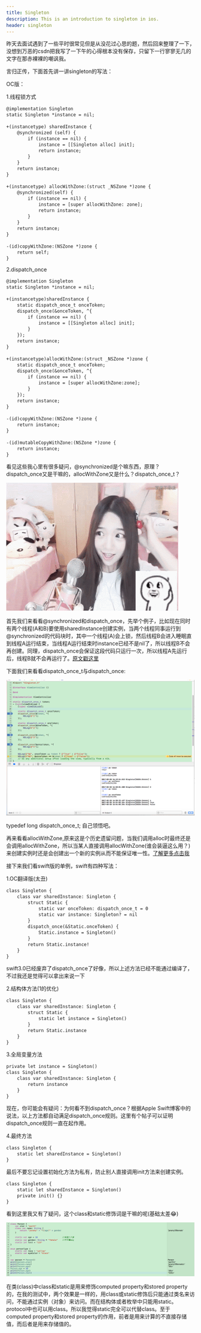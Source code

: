 ```yaml
---
title: Singleton
description: This is an introduction to singleton in ios.
header: singleton
---
```


昨天去面试遇到了一些平时很常见但是从没花过心思的题，然后回来整理了一下，没想到万恶的csdn把我写了一下午的心得根本没有保存，只留下一行寥寥无几的文字在那赤裸裸的嘲讽我。

言归正传，下面首先讲一讲singleton的写法：

OC版：

1.线程锁方式

	@implementation Singleton
	static Singleton *instance = nil;
	
	+(instancetype) sharedInstance {
	    @synchronized (self) {
	        if (instance == nil) {
	            instance = [[Singleton alloc] init];
	            return instance;
	        }
	    }
	    return instance;
	}
	
	+(instancetype) allocWithZone:(struct _NSZone *)zone {
	    @synchronized(self) {
	        if (instance == nil) {
	            instance = [super allocWithZone: zone];
	            return instance;
	        }
	    }
	    return instance;
	}
	
	-(id)copyWithZone:(NSZone *)zone {
	    return self;
	}

2.dispatch_once

	@implementation Singleton
	static Singleton *instance = nil;
	
	+(instancetype)sharedInstance {
	    static dispatch_once_t onceToken;
	    dispatch_once(&onceToken, ^{
	        if (instance == nil) {
	            instance = [[Singleton alloc] init];
	        }
	    });
	    return instance;
	}
	
	+(instancetype)allocWithZone:(struct _NSZone *)zone {
	    static dispatch_once_t onceToken;
	    dispatch_once(&onceToken, ^{
	        if (instance == nil) {
	            instance = [super allocWithZone:zone];
	        }
	    });
	    return instance;
	}
	
	-(id)copyWithZone:(NSZone *)zone {
	    return instance;
	}
	
	-(id)mutableCopyWithZone:(NSZone *)zone {
	    return instance;
	}
看见这些我心里有很多疑问，@synchronized是个嘛东西，原理？dispatch_once又是干嘛的，allocWithZone又是什么？dispatch_once_t？

![???](https://github.com/Jeremy1221/Jeremy1221.github.io/blob/master/img/%3F%3F%3F.gif)

首先我们来看看@synchronized和dispatch\_once，先举个例子，比如现在同时有两个线程(A和B)要使用sharedInstance创建实例，当两个线程同事运行到@synchronized的代码块时，其中一个线程(A)会上锁，然后线程B会进入睡眠直到线程A运行结束，当线程A运行结束时instance已经不是nil了，所以线程B不会再创建。同理，dispatch\_once会保证这段代码只运行一次，所以线程A先运行后，线程B就不会再运行了。[原文戳这里](http://www.cocoachina.com/ios/20160613/16661.html)

下面我们来看看dispatch\_once\_t与dispatch\_once:

![dispatch_once_t](https://github.com/Jeremy1221/Jeremy1221.github.io/blob/master/img/dispatch_once_t.png)

typedef long dispatch_once_t;
自己领悟吧。

再来看看allocWithZone,原来这是个历史遗留问题，当我们调用alloc时最终还是会调用allocWithZone，所以当某人直接调用allocWithZone(谁会装逼这么用？)来创建实例时还是会创建出一个新的实例从而不能保证唯一性。[了解更多点击我](http://blog.csdn.net/jiajiayouba/article/details/44306679)


接下来我们看swift版的单例，swift有四种写法：

1.OC翻译版(太丑)

	class Singleton {
	    class var sharedInstance: Singleton {
	        struct Static {
	            static var onceToken: dispatch_once_t = 0
	            static var instance: Singleton? = nil
	        }
	        dispatch_once(&Static.onceToken) {
	            Static.instance = Singleton()
	        }
	        return Static.instance!
	    }
	}

swift3.0已经废弃了dispatch_once了好像，所以上述方法已经不能通过编译了，不过我还是觉得可以拿出来说一下

2.结构体方法(1的优化)

	class Singleton {
	    class var sharedInstance: Singleton {
	        struct Static {
	            static let instance = Singleton()
	        }
	        return Static.instance
	    }
	}

3.全局变量方法

	private let instance = Singleton()
	class Singleton {
	    class var sharedInstance: Singleton {
	        return instance
	    }
	}
	
现在，你可能会有疑问：为何看不到dispatch_once？根据Apple Swift博客中的说法，以上方法都自动满足dispatch_once规则。这里有个帖子可以证明dispatch_once规则一直在起作用。

4.最终方法

	class Singleton {
	    static let sharedInstance = Singleton()
	}

最后不要忘记设置初始化方法为私有，防止别人直接调用init方法来创建实例。

	class Singleton {
	    static let sharedInstance = Singleton()
	    private init() {}
	}

看到这里我又有了疑问，这个class和static修饰词是干嘛的呢(基础太差😂)

![static&class](https://github.com/Jeremy1221/Jeremy1221.github.io/blob/master/img/static%26class.png)

在类(class)中class和static是用来修饰computed property和stored property的，在我的测试中，两个效果是一样的，用class或static修饰后只能通过类名来访问，不能通过实例（对象）来访问。而在结构体或者枚举中只能用static。protocol中也可以用class。所以我觉得static完全可以代替class。至于computed property和stored property的作用，前者是用来计算的不直接存储值，而后者是用来存储值的。